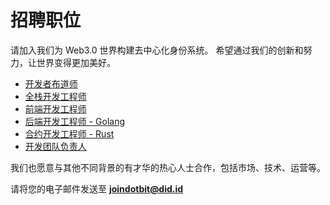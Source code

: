 # 招聘职位

请加入我们为 Web3.0 世界构建去中心化身份系统。 希望通过我们的创新和努力，让世界变得更加美好。

- [开发者布道师](https://docs.did.id/docs/we-are-hiring/chief-evangelist)
- [全栈开发工程师](https://docs.did.id/docs/zh/we-are-hiring/full-stack-engineer)
- [前端开发工程师](https://docs.did.id/docs/zh/we-are-hiring/frontend-engineer)
- [后端开发工程师 - Golang](https://docs.did.id/docs/zh/we-are-hiring/backend-engineer-golang)
- [合约开发工程师 - Rust](https://docs.did.id/docs/zh/we-are-hiring/smart-contract-engineer-rust)
- [开发团队负责人](https://docs.did.id/docs/zh/we-are-hiring/development-team-leader)

我们也愿意与其他不同背景的有才华的热心人士合作，包括市场、技术、运营等。

请将您的电子邮件发送至 **joindotbit@did.id**

